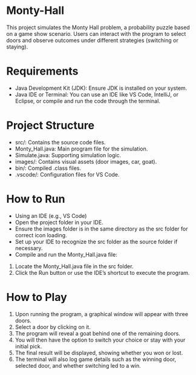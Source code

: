 # Monty-Hall

This project simulates the Monty Hall problem, a probability puzzle based on a game show scenario. Users can interact with the program to select doors and observe outcomes under different strategies (switching or staying).

# Requirements
- Java Development Kit (JDK): Ensure JDK is installed on your system.
- Java IDE or Terminal: You can use an IDE like VS Code, IntelliJ, or Eclipse, or compile and run the code through the terminal.

# Project Structure
- src/: Contains the source code files.
- Monty_Hall.java: Main program file for the simulation.
- Simulate.java: Supporting simulation logic.
- images/: Contains visual assets (door images, car, goat).
- bin/: Compiled .class files.
- .vscode/: Configuration files for VS Code.

# How to Run
- Using an IDE (e.g., VS Code)
- Open the project folder in your IDE.
- Ensure the images folder is in the same directory as the src folder for correct icon loading.
- Set up your IDE to recognize the src folder as the source folder if necessary.
- Compile and run the Monty_Hall.java file:
1. Locate the Monty_Hall.java file in the src folder.
2. Click the Run button or use the IDE’s shortcut to execute the program.

# How to Play
1. Upon running the program, a graphical window will appear with three doors.
2. Select a door by clicking on it.
3. The program will reveal a goat behind one of the remaining doors.
4. You will then have the option to switch your choice or stay with your initial pick.
5. The final result will be displayed, showing whether you won or lost.
6. The terminal will also log game details such as the winning door, selected door, and whether switching led to a win.
